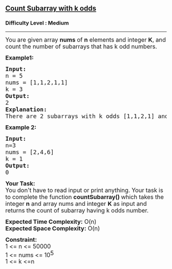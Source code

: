 <h2><a href="https://practice.geeksforgeeks.org/problems/count-subarray-with-k-odds/1">Count Subarray with k odds</a></h2><h3>Difficulty Level : Medium</h3><hr><div class="problems_problem_content__Xm_eO"><p><span style="font-size:18px">You are given array <strong>nums</strong> of <strong>n</strong> elements and integer <strong>K</strong>, and count the number of subarrays that has&nbsp;k odd numbers.</span></p>

<p><strong><span style="font-size:18px">Example1:</span></strong></p>

<pre><span style="font-size:18px"><strong>Input:</strong>
n = 5
nums = [1,1,2,1,1]
k = 3
<strong>Output:</strong>
2</span><span style="font-size:18px">
<strong>Explanation:
</strong>There are 2 subarrays with k odds </span><span style="font-size:18px">[1,1,2,1] and [1,2,1,1]</span></pre>

<p><span style="font-size:18px"><strong>Example 2:</strong></span></p>

<pre><span style="font-size:18px"><strong>Input:</strong></span>
<span style="font-size:18px">n=3
nums = [2,4,6]
k = 1
<strong>Output:
</strong>0</span></pre>

<p><strong><span style="font-size:18px">Your Task:</span></strong><br>
<span style="font-size:18px">You don't have to read input or print anything. Your task is to complete the function <strong>countSubarray()&nbsp;</strong>which takes the integer <strong>n</strong> and array nums and integer&nbsp;<strong>K</strong>&nbsp;as input and returns the count of subarray having k odds number.</span></p>

<p><span style="font-size:18px"><strong>Expected Time Complexity:</strong> O(n)<br>
<strong>Expected Space Complexity:</strong> O(n)</span></p>

<p><strong><span style="font-size:18px">Constraint:</span></strong><br>
<span style="font-size:18px">1 &lt;= n &lt;= 50000<br>
1 &lt;= nums &lt;= 10</span><sup><span style="font-size:18px">5<br>
1 &lt;= k &lt;=n</span></sup></p>
</div>